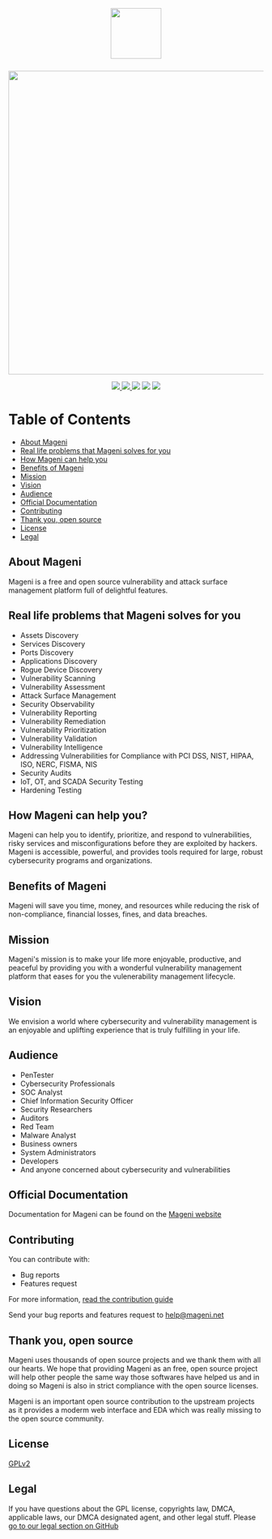 <p align="center">
    <img src="https://www.mageni.net/assets/img/githublogo.jpeg" width="100">
</p>
<p align="center">
    <img src="https://www.mageni.net/assets/img/macbook.jpeg" width="600" style="padding-top:10px;">
</p>

<p align="center">
<a href="https://bestpractices.coreinfrastructure.org/projects/6196">
    <img src="https://bestpractices.coreinfrastructure.org/projects/6196/badge">
</a>
<a href="https://www.codacy.com/gh/mageni/mageni/dashboard?utm_source=github.com&amp;utm_medium=referral&amp;utm_content=mageni/mageni&amp;utm_campaign=Badge_Grade">
    <img src="https://app.codacy.com/project/badge/Grade/558c9a5a09074cc293aef32ed6cee6b2"/>
</a>
<a href="https://codeclimate.com/github/mageni/mageni/maintainability"><img src="https://api.codeclimate.com/v1/badges/6f48e5542ead5e70f9fe/maintainability" /></a>
<a href="https://github.com/mageni/mageni/actions/workflows/codeql-analysis.yml"><img src="https://github.com/mageni/mageni/actions/workflows/codeql-analysis.yml/badge.svg" /></a>
<a href="https://www.gnu.org/licenses/old-licenses/gpl-2.0.en.html"><img src="https://img.shields.io/badge/License-GPL_v2-blue.svg" /></a>
</p>

# Table of Contents
- [About Mageni](#about-mageni)
- [Real life problems that Mageni solves for you](#real-life-problems-that-mageni-solves-for-you)
- [How Mageni can help you](#how-mageni-can-help-you)
- [Benefits of Mageni](#benefits-of-mageni)
- [Mission](#mission)
- [Vision](#vision)
- [Audience](#audience)
- [Official Documentation](#official-documentation)
- [Contributing](#contributing)
- [Thank you, open source](#thank-you-open-source)
- [License](#license)
- [Legal](#legal)

## About Mageni
Mageni is a free and open source vulnerability and attack surface management platform full of delightful features.

## Real life problems that Mageni solves for you
- Assets Discovery
- Services Discovery
- Ports Discovery
- Applications Discovery
- Rogue Device Discovery
- Vulnerability Scanning
- Vulnerability Assessment
- Attack Surface Management
- Security Observability
- Vulnerability Reporting
- Vulnerability Remediation
- Vulnerability Prioritization
- Vulnerability Validation
- Vulnerability Intelligence
- Addressing Vulnerabilities for Compliance with PCI DSS, NIST, HIPAA, ISO, NERC, FISMA, NIS
- Security Audits
- IoT, OT, and SCADA Security Testing
- Hardening Testing

## How Mageni can help you?
Mageni can help you to identify, prioritize, and respond to vulnerabilities, risky services and misconfigurations before they are exploited by hackers. Mageni is accessible, powerful, and provides tools required for large, robust cybersecurity programs and organizations.

## Benefits of Mageni
Mageni will save you time, money, and resources while reducing the risk of non-compliance, financial losses, fines, and data breaches.

## Mission
Mageni's mission is to make your life more enjoyable, productive, and peaceful by providing you with a wonderful vulnerability management platform that eases for you the vulenerability management lifecycle.

## Vision
We envision a world where cybersecurity and vulnerability management is an enjoyable and uplifting experience that is truly fulfilling in your life.

## Audience
- PenTester
- Cybersecurity Professionals 
- SOC Analyst
- Chief Information Security Officer
- Security Researchers
- Auditors
- Red Team
- Malware Analyst
- Business owners
- System Administrators
- Developers
- And anyone concerned about cybersecurity and vulnerabilities

## Official Documentation
Documentation for Mageni can be found on the <a href="https://www.mageni.net/docs">Mageni website</a>

## Contributing
You can contribute with:

- Bug reports
- Features request

For more information, <a href="https://github.com/mageni/mageni/blob/master/CONTRIBUTING.md">read the contribution guide</a>

Send your bug reports and features request to help@mageni.net

## Thank you, open source
Mageni uses thousands of open source projects and we thank them with all our hearts. We hope that providing Mageni as an free, open source project will help other people the same way those softwares have helped us and in doing so Mageni is also in strict compliance with the open source licenses. 

Mageni is an important open source contribution to the upstream projects as it provides a moderm web interface and EDA which was really missing to the open source community.

## License
<a href="https://github.com/mageni/mageni/blob/master/LICENSE.txt" target="_blank">GPLv2</a>

## Legal
If you have questions about the GPL license, copyrights law, DMCA, applicable laws, our DMCA designated agent, and other legal stuff. Please <a href="https://github.com/mageni#legal-copyrights-dmca-and-fair-use">go to our legal section on GitHub</a>